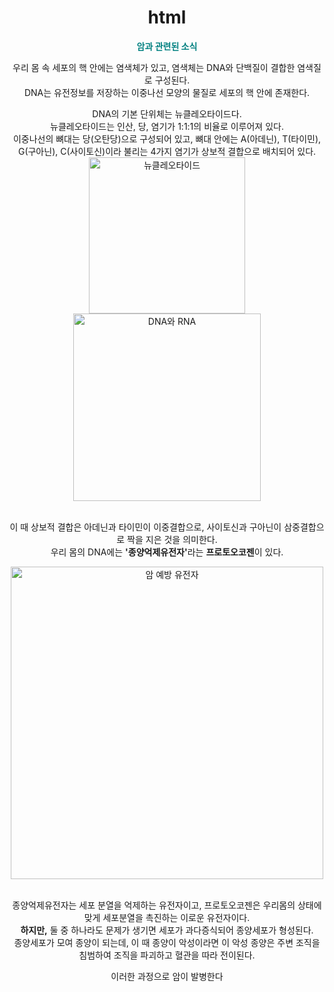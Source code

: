 # html<!DOCTYPE html>

<html>
<head>

<title>암 예방</title>

<style>
  body {
    background-image: url('https://postfiles.pstatic.net/MjAyNTA2MDVfMjQx/MDAxNzQ5MDUyMDE5NjI1.FKr5CXQ7wHzgbBt7Au4Q3U6T0smJKPou08CmXOgvJQgg.8eC3IyNeCR31I2pfSSeNVAh3hAdoiOEz7xD1PXEGE6Ig.JPEG/%EC%A0%9C%EB%AA%A9%EC%9D%84_%EC%9E%85%EB%A0%A5%ED%95%B4%EC%A3%BC%EC%84%B8%EC%9A%94_-001.jpg?type=w966');
background-size: cover;
    background-repeat: no-repeat;
    background-position: center;
    color: dark blue; /* 배경이 어두울 경우 글씨 색 */
  }
</style>
</head>
 <body style="text-align: center;">
	<p style="text-align: center; color : teal;"><b>암과 관련된 소식</b></p>
	<p>우리 몸 속 세포의 핵 안에는 염색체가 있고, 염색체는 DNA와 단백질이 결합한 염색질로 구성된다.<br>DNA는 유전정보를 저장하는 이중나선 모양의 물질로 세포의 핵 안에 존재한다.</p>
	<p>DNA의  기본 단위체는 뉴클레오타이드다.<br>뉴클레오타이드는 인산, 당, 염기가 1:1:1의 비율로 이루어져 있다.<br>이중나선의 뼈대는 당(오탄당)으로 구성되어 있고, 뼈대 안에는 A(아데닌), T(타이민), G(구아닌), C(사이토신)이라 불리는 4가지 염기가 상보적 결합으로 배치되어 있다.

<img src="https://camo.githubusercontent.com/b8829c5a4c9801690a8300b53d6f097e08eb97cd60f8de6e26aea9570b9f974e/68747470733a2f2f706f737466696c65732e707374617469632e6e65742f4d6a41794e5441324d4456664d5463342f4d4441784e7a51354d4455774f4455314d6a59342e506a4463487432325a747274556d656530745246574253354c432d337055312d6b6e347975715732667345672e776e325672695373535f325f6945697551797142336e30476a764f6e5149575364444d4b704b7a497a386b672e4a5045472f4b616b616f54616c6b5f32303235303630355f3030323331363737352e6a70673f747970653d77393636" alt="뉴클레오타이드" style="width: 250px; height: auto;">
<img src="https://postfiles.pstatic.net/MjAyNTA2MDVfNDIg/MDAxNzQ5MDUyNTE2MTQ1.wQ8ZW0FSAtcbyHLkBZZc4g7jLKqra5iTgAhss4UATRYg.e1s6mDdUNsAlW3niRITOGiG_KQRm7X5JomrMr5dJ_IMg.JPEG/KakaoTalk_20250605_005448073.jpg?type=w966" alt="DNA와 RNA" style="width: 300px; height: auto;">


<br>이 때 상보적 결합은 아데닌과 타이민이 이중결합으로, 사이토신과 구아닌이 삼중결합으로 짝을 지은 것을 의미한다.<br>우리 몸의 DNA에는 <b>'종양억제유전자'</b>라는 <b>프로토오코젠</b>이 있다.

<img src="https://postfiles.pstatic.net/MjAyNTA2MDVfMTU1/MDAxNzQ5MDUwODQ1MDA1.r1KrGLqL2Aq10jXVRAWMVYP-Lr6sSgwlMooY2Llqw2kg.Ro7MOxmrvnrdSzNh0n6vPc85eQmoPnGZ3r5ZxZdW3VEg.JPEG/KakaoTalk_20250605_002312585.jpg?type=w966" alt="암 예방 유전자"  style="width: 500px; height: auto;">


<br>종양억제유전자는 세포 분열을 억제하는 유전자이고, 프로토오코젠은 우리몸의 상태에 맞게 세포분열을 촉진하는 이로운 유전자이다. <br><b>하지만,</b> 둘 중 하나라도 문제가 생기면 세포가 과다증식되어 종양세포가 형성된다.<br>종양세포가 모여 종양이 되는데, 이 때 종양이 악성이라면 이 악성 종양은 주변 조직을 침범하여 조직을 파괴하고 혈관을 따라 전이된다.</p>
	<p>이러한 과정으로 암이 발병한다</p>
 </body>
</html>

